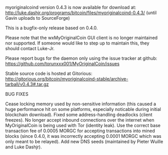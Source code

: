 myoriginalcoind version 0.4.3 is now available for download at:
http://luke.dashjr.org/programs/bitcoin/files/myoriginalcoind-0.4.3/ (until Gavin uploads to SourceForge)

This is a bugfix-only release based on 0.4.0.

Please note that the wxMyOriginalCoin GUI client is no longer maintained nor supported. If someone would like to step up to maintain this, they should contact Luke-Jr.

Please report bugs for the daemon only using the issue tracker at github:
https://github.com/torunxxx001/MyOriginalCoin/issues

Stable source code is hosted at Gitorious:
http://gitorious.org/bitcoin/myoriginalcoind-stable/archive-tarball/v0.4.3#.tar.gz

BUG FIXES

Cease locking memory used by non-sensitive information (this caused a huge performance hit on some platforms, especially noticable during initial blockchain download).
Fixed some address-handling deadlocks (client freezes).
No longer accept inbound connections over the internet when MyOriginalCoin is being used with Tor (identity leak).
Use the correct base transaction fee of 0.0005 MORGC for accepting transactions into mined blocks (since 0.4.0, it was incorrectly accepting 0.0001 MORGC which was only meant to be relayed).
Add new DNS seeds (maintained by Pieter Wuille and Luke Dashjr).

